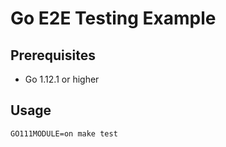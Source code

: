 # Go E2E Testing Example

## Prerequisites

- Go 1.12.1 or higher

## Usage

```
GO111MODULE=on make test
```
